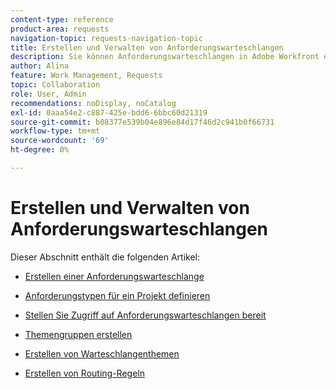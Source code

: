 ```yaml
---
content-type: reference
product-area: requests
navigation-topic: requests-navigation-topic
title: Erstellen und Verwalten von Anforderungswarteschlangen
description: Sie können Anforderungswarteschlangen in Adobe Workfront erstellen, um ungeplante Arbeiten in Ihrem Unternehmen zu erfassen. In den folgenden Artikeln wird beschrieben, wie Sie Projekte so konfigurieren können, dass sie als Anforderungswarteschlangen funktionieren.
author: Alina
feature: Work Management, Requests
topic: Collaboration
role: User, Admin
recommendations: noDisplay, noCatalog
exl-id: 0aaa54e2-c887-425e-bdd6-6bbc60d21319
source-git-commit: b08377e539b04e896e84d17f46d2c941b0f66731
workflow-type: tm+mt
source-wordcount: '69'
ht-degree: 0%

---
```


# Erstellen und Verwalten von Anforderungswarteschlangen

Dieser Abschnitt enthält die folgenden Artikel:

* [Erstellen einer Anforderungswarteschlange](../../../manage-work/requests/create-and-manage-request-queues/create-request-queue.md)
* [Anforderungstypen für ein Projekt definieren](../../../manage-work/requests/create-and-manage-request-queues/define-request-types-for-project.md)
* [Stellen Sie Zugriff auf Anforderungswarteschlangen bereit](../../../manage-work/requests/create-and-manage-request-queues/provide-access-to-request-queues.md)
* [Themengruppen erstellen](../../../manage-work/requests/create-and-manage-request-queues/create-topic-groups.md)
* [Erstellen von Warteschlangenthemen](../../../manage-work/requests/create-and-manage-request-queues/create-queue-topics.md)
* [Erstellen von Routing-Regeln](../../../manage-work/requests/create-and-manage-request-queues/create-routing-rules.md)

  <!--
  <li><a href="../../../manage-work/requests/create-and-manage-request-queues/queue-details-tab-overview.md" class="MCXref xref" xrefformat="{para}">Overview of the Queue Details tab in a project</a> </li>
  -->
